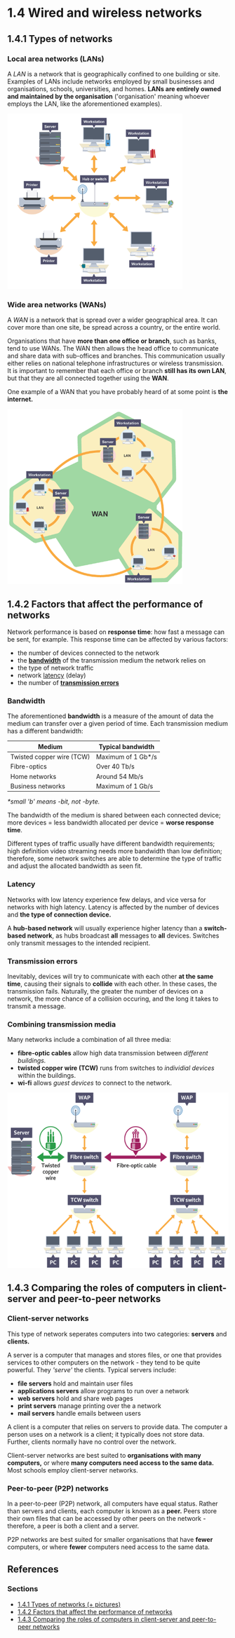 # 1.4 Wired and wireless networks

## 1.4.1 Types of networks

### Local area networks (LANs)

A *LAN* is a network that is geographically confined to one building or site. Examples of LANs include networks employed by small businesses and organisations,  schools, universities, and homes. **LANs are entirely owned and maintained by the organisation** ('organisation' meaning whoever employs the LAN, like the aforementioned examples).

<img src="/resources/lan.png" height=400px/>

### Wide area networks (WANs)

A *WAN* is a network that is spread over a wider geographical area. It can cover more than one site, be spread across a country, or the entire world.

Organisations that have **more than one office or branch**, such as banks, tend to use WANs. The WAN then allows the head office to communicate and share data with sub-offices and branches. This communication usually either relies on national telephone infrastructures or wireless transmission. It is important to remember that each office or branch **still has its own LAN**, but that they are all connected together using the **WAN**.

One example of a WAN that you have probably heard of at some point is **the internet.**

<img src="/resources/wan.png" height=400px/>

## 1.4.2 Factors that affect the performance of networks

Network performance is based on **response time**: how fast a message can be sent, for example. This response time can be affected by various factors:
 - the number of devices connected to the network
 - the [**bandwidth**](#bandwidth) of the transmission medium the network relies on
 - the type of network traffic
 - network [latency](#latency) (delay)
 - the number of [**transmission errors**](#transmission-errors)

### Bandwidth

The aforementioned **bandwidth** is a measure of the amount of data the medium can transfer over a given period of time. Each transmission medium has a different bandwidth:

| Medium | Typical bandwidth |
| ------ | ----------------- |
| Twisted copper wire (TCW) | Maximum of 1 Gb\*/s |
| Fibre-optics | Over 40 Tb/s |
| Home networks | Around 54 Mb/s |
| Business networks | Maximum of 1 Gb/s |

*\*small 'b' means -bit, not -byte.*

The bandwidth of the medium is shared between each connected device; more devices = less bandwidth allocated per device = **worse response time**.

Different types of traffic usually have different bandwidth requirements; high definition video streaming needs more bandwidth than low definition; therefore, some network switches are able to determine the type of traffic and adjust the allocated bandwidth as seen fit.

### Latency

Networks with low latency experience few delays, and vice versa for networks with high latency. Latency is affected by the number of devices and **the type of connection device.**

A **hub-based network** will usually experience higher latency than a **switch-based network**, as hubs broadcast **all** messages to **all** devices. Switches only transmit messages to the intended recipient.

### Transmission errors

Inevitably, devices will try to communicate with each other **at the same time**, causing their signals to **collide** with each other. In these cases, the transmission fails. Naturally, the greater the number of devices on a network, the more chance of a collision occuring, and the long it takes to transmit a message.

### Combining transmission media

Many networks include a combination of all three media:
 - **fibre-optic cables** allow high data transmission between *different buildings.*
 - **twisted copper wire (TCW)** runs from switches to *individial devices* within the buildings.
 - **wi-fi** allows *guest devices* to connect to the network.

<img src="/resources/combining-transmission-media.png" height=400px/>

## 1.4.3 Comparing the roles of computers in client-server and peer-to-peer networks

### Client-server networks

This type of network seperates computers into two categories: **servers** and **clients.**

A server is a computer that manages and stores files, or one that provides services to other computers on the network - they tend to be quite powerful. They *'serve'* the clients. Typical servers include:
 - **file servers** hold and maintain user files
 - **applications servers** allow programs to run over a network
 - **web servers** hold and share web pages
 - **print servers** manage printing over the a network
 - **mail servers** handle emails between users

A client is a computer that relies on servers to provide data. The computer a person uses on a network is a client; it typically does not store data. Further, clients normally have no control over the network.

Client-server networks are best suited to **organisations with many computers,** or where **many computers need access to the same data.** Most schools employ client-server networks.

### Peer-to-peer (P2P) networks

In a peer-to-peer (P2P) network, all computers have equal status. Rather than servers and clients, each computer is known as a **peer.** Peers store their own files that can be accessed by other peers on the network - therefore, a peer is both a client and a server.

P2P networks are best suited for smaller organisations that have **fewer** computers, or where **fewer** computers need access to the same data.

## References

### Sections
 - [1.4.1 Types of networks (+ pictures)](https://www.bbc.co.uk/bitesize/guides/zvspfcw/revision/2)
 - [1.4.2 Factors that affect the performance of networks](https://www.bbc.co.uk/bitesize/guides/zvspfcw/revision/8)
 - [1.4.3 Comparing the roles of computers in client-server and peer-to-peer networks](https://www.bbc.co.uk/bitesize/guides/zvspfcw/revision/3)
